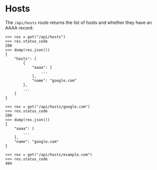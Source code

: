 # Hosts

The `/api/hosts` route returns the list of hosts and whether
they have an AAAA record:

    >>> res = get("/api/hosts")
    >>> res.status_code
    200
    >>> dump(res.json())
    {
        "hosts": [
            {
                "aaaa": [
                    ...
                ],
                "name": "google.com"
            },
            ...
        ]
    }

    >>> res = get("/api/hosts/google.com")
    >>> res.status_code
    200
    >>> dump(res.json())
    {
        "aaaa": [
            ...
        ],
        "name": "google.com"
    }

    >>> res = get("/api/hosts/example.com")
    >>> res.status_code
    404
